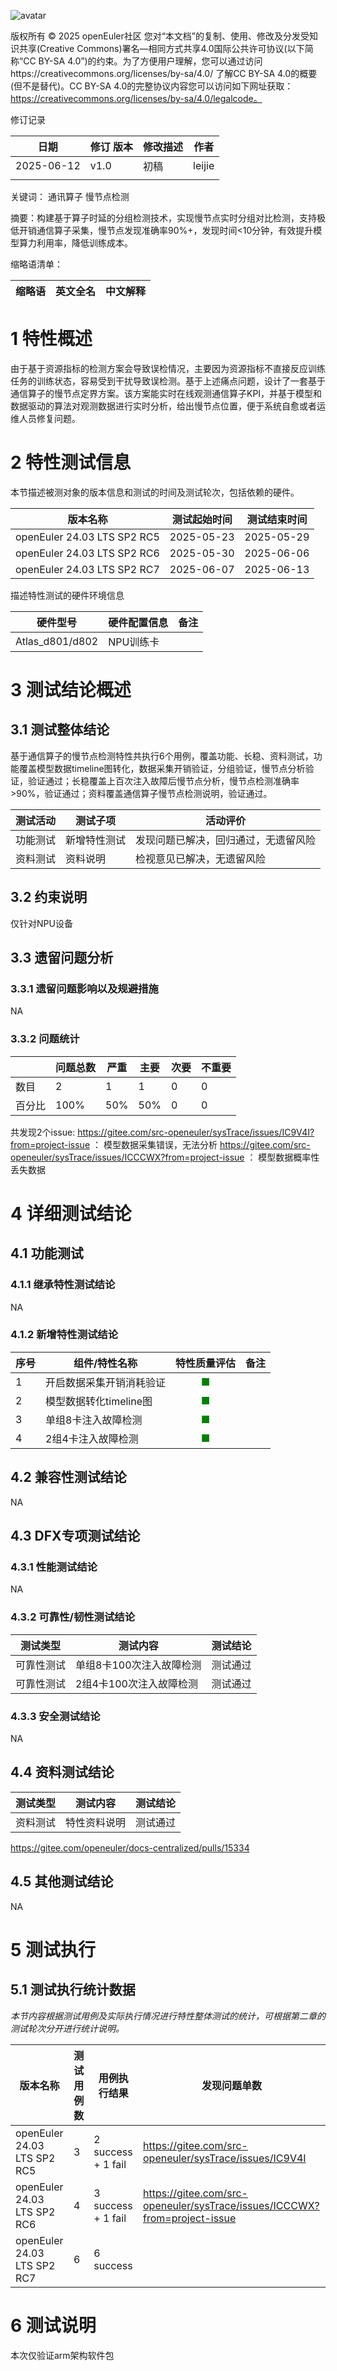 ![avatar](../../images/openEuler.png)


版权所有 © 2025  openEuler社区
 您对“本文档”的复制、使用、修改及分发受知识共享(Creative Commons)署名—相同方式共享4.0国际公共许可协议(以下简称“CC BY-SA 4.0”)的约束。为了方便用户理解，您可以通过访问https://creativecommons.org/licenses/by-sa/4.0/ 了解CC BY-SA 4.0的概要 (但不是替代)。CC BY-SA 4.0的完整协议内容您可以访问如下网址获取：https://creativecommons.org/licenses/by-sa/4.0/legalcode。

修订记录

| 日期 | 修订   版本 | 修改描述 | 作者 |
| ---- | ----------- | -------- | ---- |
| 2025-06-12     |     v1.0        | 	初稿       |  	leijie   |
|      |             |          |      |

关键词： 通讯算子  慢节点检测  

摘要：构建基于算子时延的分组检测技术，实现慢节点实时分组对比检测，支持极低开销通信算子采集，慢节点发现准确率90%+，发现时间<10分钟，有效提升模型算力利用率，降低训练成本。


缩略语清单：

| 缩略语 | 英文全名 | 中文解释 |
| ------ | -------- | -------- |

# 1     特性概述

由于基于资源指标的检测方案会导致误检情况，主要因为资源指标不直接反应训练任务的训练状态，容易受到干扰导致误检测。基于上述痛点问题，设计了一套基于通信算子的慢节点定界方案。该方案能实时在线观测通信算子KPI，并基于模型和数据驱动的算法对观测数据进行实时分析，给出慢节点位置，便于系统自愈或者运维人员修复问题。

# 2     特性测试信息

本节描述被测对象的版本信息和测试的时间及测试轮次，包括依赖的硬件。

| 版本名称 | 测试起始时间 | 测试结束时间 |
| -------- | ------------ | ------------ |
| openEuler 24.03 LTS SP2 RC5    |    2025-05-23          |     2025-05-29         |
| openEuler 24.03 LTS SP2 RC6    |    2025-05-30          |     2025-06-06         |
| openEuler 24.03 LTS SP2 RC7    |    2025-06-07          |     2025-06-13         |

描述特性测试的硬件环境信息

| 硬件型号 | 硬件配置信息 | 备注 |
| -------- | ------------ | ---- |
|  Atlas_d801/d802		       |   	NPU训练卡           |      |


# 3     测试结论概述

## 3.1   测试整体结论

   基于通信算子的慢节点检测特性共执行6个用例，覆盖功能、长稳、资料测试，功能覆盖模型数据timeline图转化，数据采集开销验证，分组验证，慢节点分析验证，验证通过；长稳覆盖上百次注入故障后慢节点分析，慢节点检测准确率>90%，验证通过；资料覆盖通信算子慢节点检测说明，验证通过。

| 测试活动 | 测试子项 | 活动评价 |
| ------- | -------- | ------- |
| 功能测试 | 新增特性测试 |   发现问题已解决，回归通过，无遗留风险   |
| 资料测试 |  资料说明       |   检视意见已解决，无遗留风险      |


## 3.2   约束说明

仅针对NPU设备

## 3.3   遗留问题分析

### 3.3.1 遗留问题影响以及规避措施

NA

### 3.3.2 问题统计

|        | 问题总数 | 严重 | 主要 | 次要 | 不重要 |
| ------ | -------- | ---- | ---- | ---- | ------ |
| 数目   |     2     |  1    |  1   |  0    | 0       |
| 百分比 |     100%     |   50%   |  50%    | 0     |  0      |
共发现2个issue:
https://gitee.com/src-openeuler/sysTrace/issues/IC9V4I?from=project-issue ： 模型数据采集错误，无法分析
https://gitee.com/src-openeuler/sysTrace/issues/ICCCWX?from=project-issue ： 模型数据概率性丢失数据

# 4 详细测试结论

## 4.1 功能测试

### 4.1.1 继承特性测试结论

NA

### 4.1.2 新增特性测试结论

| 序号 | 组件/特性名称 | 特性质量评估 | 备注 |
| --- | ----------- | :--------: | --- |
|1 |开启数据采集开销消耗验证  | <font color=green>■</font> |   |
|2 |模型数据转化timeline图 | <font color=green>■</font> |   |
|3 |单组8卡注入故障检测 | <font color=green>■</font> |   |
|4 |2组4卡注入故障检测 | <font color=green>■</font> |   |

## 4.2 兼容性测试结论

NA

## 4.3 DFX专项测试结论

### 4.3.1 性能测试结论

NA

### 4.3.2 可靠性/韧性测试结论

| 测试类型 | 测试内容 | 测试结论 |
| ------- | ------- | -------- |
|   可靠性测试      |   单组8卡100次注入故障检测      |    测试通过      |
|   可靠性测试      |   2组4卡100次注入故障检测      |    测试通过      |

### 4.3.3 安全测试结论

NA

## 4.4 资料测试结论

| 测试类型 | 测试内容 | 测试结论 |
| ------- | ------- | -------- |
|  资料测试       |     特性资料说明    |     测试通过     |
https://gitee.com/openeuler/docs-centralized/pulls/15334

## 4.5 其他测试结论

NA

# 5     测试执行

## 5.1   测试执行统计数据

*本节内容根据测试用例及实际执行情况进行特性整体测试的统计，可根据第二章的测试轮次分开进行统计说明。*

| 版本名称 | 测试用例数 | 用例执行结果 | 发现问题单数 |
| -------- | ---------- | ------------ | ------------ |
| openEuler 24.03 LTS SP2 RC5         |  3          |   2 success + 1 fail           |  https://gitee.com/src-openeuler/sysTrace/issues/IC9V4I            |
| openEuler 24.03 LTS SP2 RC6        |   4         |  3 success + 1 fail               |  https://gitee.com/src-openeuler/sysTrace/issues/ICCCWX?from=project-issue            |
| openEuler 24.03 LTS SP2 RC7    |  6         |    6 success       | |


# 6     测试说明

本次仅验证arm架构软件包

 



 

 